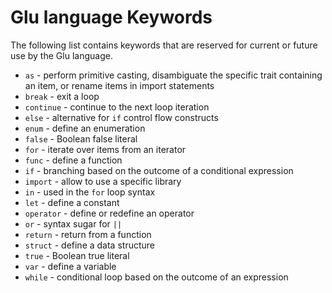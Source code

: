 # Glu language Keywords
The following list contains keywords that are reserved for current or future use by the Glu language.
- `as` - perform primitive casting, disambiguate the specific trait containing an item, or rename items in import statements
- `break` - exit a loop
- `continue` - continue to the next loop iteration
- `else` - alternative for `if` control flow constructs
- `enum` - define an enumeration
- `false` - Boolean false literal
- `for` - iterate over items from an iterator
- `func` - define a function
- `if` - branching based on the outcome of a conditional expression
- `import` - allow to use a specific library
- `in` - used in the `for` loop syntax
- `let` - define a constant
- `operator` - define or redefine an operator
- `or` - syntax sugar for `||`
- `return` - return from a function
- `struct` - define a data structure
- `true` - Boolean true literal
- `var` - define a variable
- `while` - conditional loop based on the outcome of an expression
